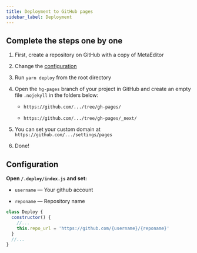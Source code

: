 ```yaml
---
title: Deployment to GitHub pages
sidebar_label: Deployment
---
```




## Complete the steps one by one

1. First, create a repository on GitHub with a copy of MetaEditor

2. Change the [configuration](#configuration)

3. Run `yarn deploy` from the root directory

4. Open the `hg-pages` branch of your project in GitHub and create an empty file `.nojekyll` in the folders below:

   * `https://github.com/.../tree/gh-pages/`

   * `https://github.com/.../tree/gh-pages/_next/`

5. You can set your custom domain at `https://github.com/.../settings/pages`

6. Done!

<h2 id="configuration">Configuration</h2>

**Open `/.deploy/index.js` and set:**

* `username` — Your github account

* `reponame` — Repository name

```javascript
class Deploy {
  constructor() {
    //...
    this.repo_url = 'https://github.com/{username}/{reponame}'
  }
  //...
}
```



